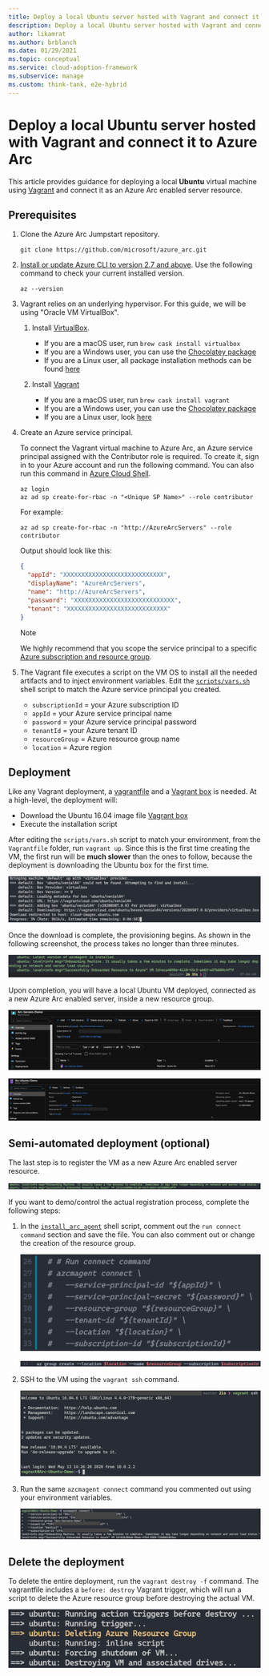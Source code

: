 ```yaml
---
title: Deploy a local Ubuntu server hosted with Vagrant and connect it to Azure Arc
description: Deploy a local Ubuntu server hosted with Vagrant and connect it to Azure Arc.
author: likamrat
ms.author: brblanch
ms.date: 01/29/2021
ms.topic: conceptual
ms.service: cloud-adoption-framework
ms.subservice: manage
ms.custom: think-tank, e2e-hybrid
---
```


# Deploy a local Ubuntu server hosted with Vagrant and connect it to Azure Arc

This article provides guidance for deploying a local **Ubuntu** virtual machine using [Vagrant](https://www.vagrantup.com/) and connect it as an Azure Arc enabled server resource.

## Prerequisites

1. Clone the Azure Arc Jumpstart repository.

    ```console
    git clone https://github.com/microsoft/azure_arc.git
    ```

2. [Install or update Azure CLI to version 2.7 and above](/cli/azure/install-azure-cli). Use the following command to check your current installed version.

    ```console
    az --version
    ```

3. Vagrant relies on an underlying hypervisor. For this guide, we will be using "Oracle VM VirtualBox".

    1. Install [VirtualBox](https://www.virtualbox.org/wiki/Downloads).

        - If you are a macOS user, run `brew cask install virtualbox`
        - If you are a Windows user, you can use the [Chocolatey package](https://chocolatey.org/packages/virtualbox)
        - If you are a Linux user, all package installation methods can be found [here](https://www.virtualbox.org/wiki/Linux_Downloads)

    2. Install [Vagrant](https://www.vagrantup.com/docs/installation)

        - If you are a macOS user, run `brew cask install vagrant`
        - If you are a Windows user, you can use the [Chocolatey package](https://chocolatey.org/packages/vagrant)
        - If you are a Linux user, look [here](https://www.vagrantup.com/downloads)

4. Create an Azure service principal.

    To connect the Vagrant virtual machine to Azure Arc, an Azure service principal assigned with the Contributor role is required. To create it, sign in to your Azure account and run the following command. You can also run this command in [Azure Cloud Shell](https://shell.azure.com/).

    ```console
    az login
    az ad sp create-for-rbac -n "<Unique SP Name>" --role contributor
    ```

    For example:

    ```console
    az ad sp create-for-rbac -n "http://AzureArcServers" --role contributor
    ```

    Output should look like this:

    ```json
    {
      "appId": "XXXXXXXXXXXXXXXXXXXXXXXXXXXX",
      "displayName": "AzureArcServers",
      "name": "http://AzureArcServers",
      "password": "XXXXXXXXXXXXXXXXXXXXXXXXXXXX",
      "tenant": "XXXXXXXXXXXXXXXXXXXXXXXXXXXX"
    }
    ```

    > [!NOTE]
    > We highly recommend that you scope the service principal to a specific [Azure subscription and resource group](/cli/azure/ad/sp).

5. The Vagrant file executes a script on the VM OS to install all the needed artifacts and to inject environment variables. Edit the [`scripts/vars.sh`](https://github.com/microsoft/azure_arc/blob/main/azure_arc_servers_jumpstart/local/vagrant/ubuntu/scripts/vars.sh) shell script to match the Azure service principal you created.

    - `subscriptionId` = your Azure subscription ID
    - `appId` = your Azure service principal name
    - `password` = your Azure service principal password
    - `tenantId` = your Azure tenant ID
    - `resourceGroup` = Azure resource group name
    - `location` = Azure region

## Deployment

Like any Vagrant deployment, a [vagrantfile](https://github.com/microsoft/azure_arc/blob/main/azure_arc_servers_jumpstart/local/vagrant/ubuntu/Vagrantfile) and a [Vagrant box](https://www.vagrantup.com/docs/boxes) is needed. At a high-level, the deployment will:

- Download the Ubuntu 16.04 image file [Vagrant box](https://app.vagrantup.com/ubuntu/boxes/xenial64)
- Execute the installation script

After editing the `scripts/vars.sh` script to match your environment, from the `Vagrantfile` folder, run `vagrant up`. Since this is the first time creating the VM, the first run will be **much slower** than the ones to follow, because the deployment is downloading the Ubuntu box for the first time.

![A screenshot of the `vagrant up` command.](./media/local-vagrant/vagrant-ubuntu-vagrant-up.png)

Once the download is complete, the provisioning begins. As shown in the following screenshot, the process takes no longer than three minutes.

![A screenshot of a completed `vagrant up` command.](./media/local-vagrant/vagrant-ubuntu-vagrant-up-complete.png)

Upon completion, you will have a local Ubuntu VM deployed, connected as a new Azure Arc enabled server, inside a new resource group.

![A screenshot of an Azure Arc enabled server in the Azure portal.](./media/local-vagrant/vagrant-ubuntu-server.png)

![A screenshot of details from an Azure Arc enabled server in the Azure portal.](./media/local-vagrant/vagrant-ubuntu-server-details.png)

## Semi-automated deployment (optional)

The last step is to register the VM as a new Azure Arc enabled server resource.

![Another screenshot of the `vagrant up` command.](./media/local-vagrant/vagrant-ubuntu-vagrant-up-2.png)

If you want to demo/control the actual registration process, complete the following steps:

1. In the [`install_arc_agent`](https://github.com/microsoft/azure_arc/blob/main/azure_arc_servers_jumpstart/local/vagrant/ubuntu/scripts/install_arc_agent.sh) shell script, comment out the `run connect command` section and save the file. You can also comment out or change the creation of the resource group.

    ![A screenshot of the `azcmagent connect` command.](./media/local-vagrant/vagrant-ubuntu-azcmagent.png)

    ![A screenshot of the `az group create` command.](./media/local-vagrant/vagrant-ubuntu-azgroup-create.png)

2. SSH to the VM using the `vagrant ssh` command.

    ![A screenshot of an SSH key connecting to the Vagrant machine.](./media/local-vagrant/vagrant-ubuntu-ssh.png)

3. Run the same `azcmagent connect` command you commented out using your environment variables.

    ![Another screenshot of the `azcmagent connect` command.](./media/local-vagrant/vagrant-ubuntu-azcmagent-2.png)

## Delete the deployment

To delete the entire deployment, run the `vagrant destroy -f` command. The vagrantfile includes a `before: destroy` Vagrant trigger, which will run a script to delete the Azure resource group before destroying the actual VM.

![A screenshot of the `vagrant destroy` command.](./media/local-vagrant/vagrant-ubuntu-vagrant-destroy.png)
